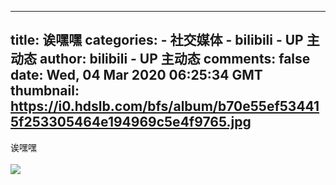 
---
title: 诶嘿嘿
categories: 
    - 社交媒体
    - bilibili - UP 主动态
author: bilibili - UP 主动态
comments: false
date: Wed, 04 Mar 2020 06:25:34 GMT
thumbnail: https://i0.hdslb.com/bfs/album/b70e55ef534415f253305464e194969c5e4f9765.jpg
---

<div>   
诶嘿嘿<br><br><img src="https://i0.hdslb.com/bfs/album/b70e55ef534415f253305464e194969c5e4f9765.jpg" referrerpolicy="no-referrer">  
</div>
            